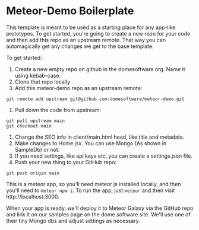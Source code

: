 # Meteor-Demo Boilerplate

This template is meant to be used as a starting place for any app-like prototypes. To get started, you're going to create a new repo for your code and then add this repo as an upstream remote. That way you can automagically get any changes we get to the base template.

To get started:

1. Create a new empty repo on github in the domesoftware org. Name it using kebab-case.
1. Clone that repo locally
1. Add this meteor-demo repo as an upstream remote:

```
git remote add upstream git@github.com:domesoftware/meteor-demo.git
```

1. Pull down the code from upstream:

```
git pull upstream main
git checkout main
```

1. Change the SEO info in client/main.html head, like title and metadata.
1. Make changes to Home.jsx. You can use Mongo (As shown in SampleDb) or not.
1. If you need settings, like api keys etc, you can create a settings.json file.
1. Push your new thing to your GitHub repo:

```
git push origin main
```

This is a meteor app, so you'll need meteor js installed locally, and then you'll need to `meteor npm i`. To run the app, just `meteor` and then visit http://localhost:3000.

When your app is ready, we'll deploy it to Meteor Galaxy via the GitHub repo and link it on our samples page on the dome.software site. We'll use one of their tiny Mongo dbs and adjust settings as necessary.
